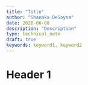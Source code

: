 ```yaml
---
title: "Title"
author: "Shanaka DeSoysa"
date: 2020-06-08
description: "Description"
type: technical_note
draft: true
keywords: keyword1, keyword2
---
```


# Header 1
